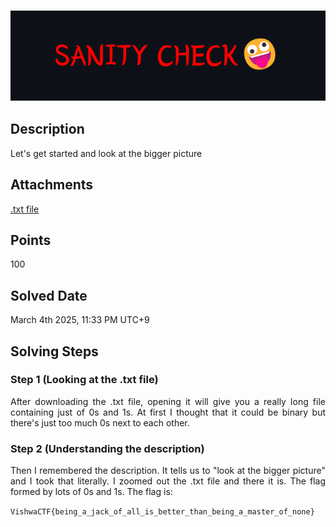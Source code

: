 ### ![Title](additional-files/Sanity-Check-Title.png)

## Description

<div style="text-align: justify">Let's get started and look at the bigger picture</div>

## Attachments

[.txt file](additional-files/sanity.txt)

## Points

100

## Solved Date

March 4th 2025, 11:33 PM UTC+9

## Solving Steps

### Step 1 (Looking at the .txt file)

<div style="text-align: justify">After downloading the .txt file, opening it will give you a really long file containing just of 0s and 1s. At first I thought that it could be binary but there's just too much 0s next to each other.</div>

### Step 2 (Understanding the description)

<div style="text-align: justify">Then I remembered the description. It tells us to "look at the bigger picture" and I took that literally. I zoomed out the .txt file and there it is. The flag formed by lots of 0s and 1s. The flag is:</div>

`VishwaCTF{being_a_jack_of_all_is_better_than_being_a_master_of_none}`
